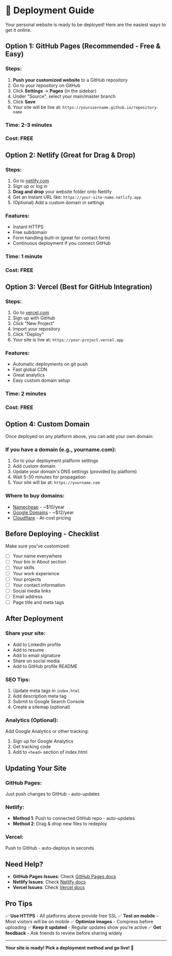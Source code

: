 # 🚀 Deployment Guide

Your personal website is ready to be deployed! Here are the easiest ways to get it online.

## Option 1: GitHub Pages (Recommended - Free & Easy)

### Steps:
1. **Push your customized website** to a GitHub repository
2. Go to your repository on GitHub
3. Click **Settings** → **Pages** (in the sidebar)
4. Under "Source", select your main/master branch
5. Click **Save**
6. Your site will be live at: `https://yourusername.github.io/repository-name`

### Time: 2-3 minutes
### Cost: FREE

## Option 2: Netlify (Great for Drag & Drop)

### Steps:
1. Go to [netlify.com](https://www.netlify.com/)
2. Sign up or log in
3. **Drag and drop** your website folder onto Netlify
4. Get an instant URL like: `https://your-site-name.netlify.app`
5. (Optional) Add a custom domain in settings

### Features:
- Instant HTTPS
- Free subdomain
- Form handling built-in (great for contact form)
- Continuous deployment if you connect GitHub

### Time: 1 minute
### Cost: FREE

## Option 3: Vercel (Best for GitHub Integration)

### Steps:
1. Go to [vercel.com](https://vercel.com/)
2. Sign up with GitHub
3. Click "New Project"
4. Import your repository
5. Click "Deploy"
6. Your site is live at: `https://your-project.vercel.app`

### Features:
- Automatic deployments on git push
- Fast global CDN
- Great analytics
- Easy custom domain setup

### Time: 2 minutes
### Cost: FREE

## Option 4: Custom Domain

Once deployed on any platform above, you can add your own domain:

### If you have a domain (e.g., yourname.com):
1. Go to your deployment platform settings
2. Add custom domain
3. Update your domain's DNS settings (provided by platform)
4. Wait 5-30 minutes for propagation
5. Your site will be at: `https://yourname.com`

### Where to buy domains:
- [Namecheap](https://www.namecheap.com/) - ~$10/year
- [Google Domains](https://domains.google/) - ~$12/year
- [Cloudflare](https://www.cloudflare.com/products/registrar/) - At-cost pricing

## Before Deploying - Checklist

Make sure you've customized:
- [ ] Your name everywhere
- [ ] Your bio in About section
- [ ] Your skills
- [ ] Your work experience
- [ ] Your projects
- [ ] Your contact information
- [ ] Social media links
- [ ] Email address
- [ ] Page title and meta tags

## After Deployment

### Share your site:
- Add to LinkedIn profile
- Add to resume
- Add to email signature
- Share on social media
- Add to GitHub profile README

### SEO Tips:
1. Update meta tags in `index.html`
2. Add description meta tag
3. Submit to Google Search Console
4. Create a sitemap (optional)

### Analytics (Optional):
Add Google Analytics or other tracking:
1. Sign up for Google Analytics
2. Get tracking code
3. Add to `<head>` section of index.html

## Updating Your Site

### GitHub Pages:
Just push changes to GitHub - auto-updates

### Netlify:
- **Method 1**: Push to connected GitHub repo - auto-updates
- **Method 2**: Drag & drop new files to redeploy

### Vercel:
Push to GitHub - auto-deploys in seconds

## Need Help?

- **GitHub Pages Issues**: Check [GitHub Pages docs](https://docs.github.com/en/pages)
- **Netlify Issues**: Check [Netlify docs](https://docs.netlify.com/)
- **Vercel Issues**: Check [Vercel docs](https://vercel.com/docs)

## Pro Tips

✅ **Use HTTPS** - All platforms above provide free SSL
✅ **Test on mobile** - Most visitors will be on mobile
✅ **Optimize images** - Compress before uploading
✅ **Keep it updated** - Regular updates show you're active
✅ **Get feedback** - Ask friends to review before sharing widely

---

**Your site is ready! Pick a deployment method and go live! 🎉**
